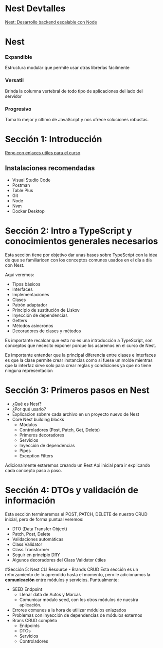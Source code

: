 # Nest Devtalles
[Nest: Desarrollo backend escalable con Node](https://cursos.devtalles.com/courses/nest)

# Nest

### Expandible
Estructura modular que permite usar otras librerías fácilmente

### Versatil
Brinda la columna vertebral de todo tipo de aplicaciones del lado del servidor

### Progresivo
Toma lo mejor y último de JavaScript y nos ofrece soluciones robustas.

# Sección 1: Introducción
[Repo con enlaces utiles para el curso](https://gist.github.com/Klerith/c0ef4f48d986e2cf3308bb54fff84ea5)

## Instalaciones recomendadas
- Visual Studio Code
- Postman
- Table Plus
- Git
- Node
- Nvm
- Docker Desktop

# Sección 2: Intro a TypeScript y conocimientos generales necesarios
Esta sección tiene por objetivo dar unas bases sobre TypeScript con la idea de que se familiaricen con los conceptos comunes usados en el día a día con Nest.

Aquí veremos:
- Tipos básicos
- Interfaces
- Implementaciones
- Clases
- Patrón adaptador
- Principio de sustitución de Liskov
- Inyección de dependencias
- Getters
- Métodos asíncronos
- Decoradores de clases y métodos

Es importante recalcar que esto no es una introducción a TypeScript, son conceptos que necesito exponer porque los usaremos en el curso de Nest.

Es importante entender que la principal diferencia entre clases e interfaces es que la clase permite crear instancias como si fuese un molde mientras que la interfaz sirve solo para crear reglas y condiciones ya que no tiene ninguna representación

# Sección 3: Primeros pasos en Nest
- ¿Qué es Nest?
- ¿Por qué usarlo?
- Explicacion sobnre cada archivo en un proyecto nuevo de Nest
- Core Nest building blocks
  - Módulos
  - Controladores (Post, Patch, Get, Delete)
  - Primeros decoradores
  - Servicios
  - Inyección de dependencias
  - Pipes
  - Exception Filters

Adicionalmente estaremos creando un Rest Api inicial para ir explicando cada concepto paso a paso.

# Sección 4: DTOs y validación de información
Esta sección terminaremos el POST, PATCH, DELETE de nuestro CRUD inicial, pero de forma puntual veremos:
- DTO (Data Transfer Object)
- Patch, Post, Delete
- Validaciones automáticas
- Class Validator
- Class Transformer
- Seguir en principio DRY
- Algunos decoradores del Class Validator útiles

#Sección 5: Nest CLI Resource - Brands CRUD
Esta sección es un reforzamiento de lo aprendido hasta el momento, pero le adicionamos la <b>comunicación</b> entre módulos y servicios. Puntualmente:
- SEED Endpoint
  - Llenar data de Autos y Marcas
  - Comunicar módulo seed, con los otros módulos de nuestra aplicación.
- Errores comunes a la hora de utilizar módulos enlazados
- Problemas con inyección de dependencias de módulos externos
- Brans CRUD completo
  - Endpoints
  - DTOs
  - Servicios
  - Controladores